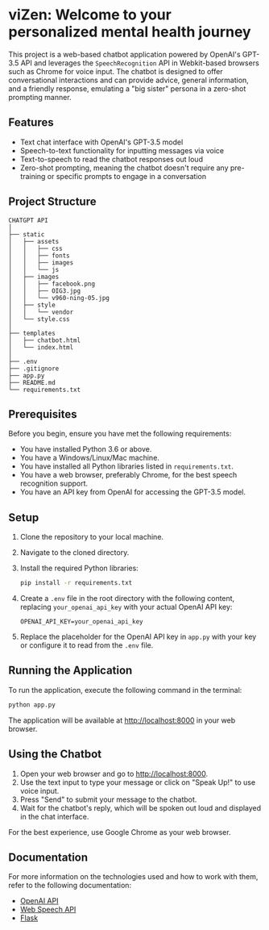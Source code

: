 # viZen: Welcome to your personalized mental health journey

This project is a web-based chatbot application powered by OpenAI's GPT-3.5 API and leverages the `SpeechRecognition` API in Webkit-based browsers such as Chrome for voice input. The chatbot is designed to offer conversational interactions and can provide advice, general information, and a friendly response, emulating a "big sister" persona in a zero-shot prompting manner.

## Features

- Text chat interface with OpenAI's GPT-3.5 model
- Speech-to-text functionality for inputting messages via voice
- Text-to-speech to read the chatbot responses out loud
- Zero-shot prompting, meaning the chatbot doesn't require any pre-training or specific prompts to engage in a conversation

## Project Structure

```
CHATGPT API
│
├── static
│   ├── assets
│   │   ├── css
│   │   ├── fonts
│   │   ├── images
│   │   └── js
│   ├── images
│   │   ├── facebook.png
│   │   ├── OIG3.jpg
│   │   └── v960-ning-05.jpg
│   ├── style
│   │   └── vendor
│   └── style.css
│
├── templates
│   ├── chatbot.html
│   └── index.html
│
├── .env
├── .gitignore
├── app.py
├── README.md
└── requirements.txt
```

## Prerequisites

Before you begin, ensure you have met the following requirements:

- You have installed Python 3.6 or above.
- You have a Windows/Linux/Mac machine.
- You have installed all Python libraries listed in `requirements.txt`.
- You have a web browser, preferably Chrome, for the best speech recognition support.
- You have an API key from OpenAI for accessing the GPT-3.5 model.

## Setup

1. Clone the repository to your local machine.
2. Navigate to the cloned directory.
3. Install the required Python libraries:

   ```sh
   pip install -r requirements.txt
   ```

4. Create a `.env` file in the root directory with the following content, replacing `your_openai_api_key` with your actual OpenAI API key:

   ```plaintext
   OPENAI_API_KEY=your_openai_api_key
   ```

5. Replace the placeholder for the OpenAI API key in `app.py` with your key or configure it to read from the `.env` file.

## Running the Application

To run the application, execute the following command in the terminal:

```sh
python app.py
```

The application will be available at [http://localhost:8000](http://localhost:8000) in your web browser.

## Using the Chatbot

1. Open your web browser and go to [http://localhost:8000](http://localhost:8000).
2. Use the text input to type your message or click on "Speak Up!" to use voice input.
3. Press "Send" to submit your message to the chatbot.
4. Wait for the chatbot's reply, which will be spoken out loud and displayed in the chat interface.

For the best experience, use Google Chrome as your web browser.

## Documentation

For more information on the technologies used and how to work with them, refer to the following documentation:

- [OpenAI API](https://beta.openai.com/docs/)
- [Web Speech API](https://developer.mozilla.org/en-US/docs/Web/API/Web_Speech_API)
- [Flask](https://flask.palletsprojects.com/en/2.0.x/)

